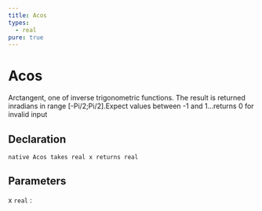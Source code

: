 ```yaml
---
title: Acos
types:
  - real
pure: true
---
```


# Acos
Arctangent, one of inverse trigonometric functions. The result is returned inradians in range [-Pi/2;Pi/2].Expect values between -1 and 1...returns 0 for invalid input

## Declaration

```jass
native Acos takes real x returns real
```

## Parameters
x `real`
: 
